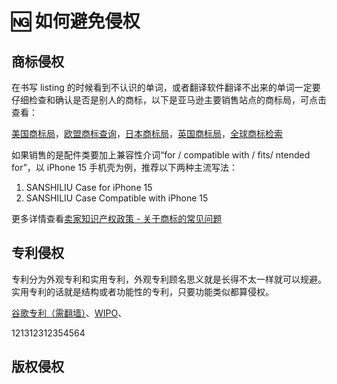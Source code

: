# 🆖 如何避免侵权

## 商标侵权

在书写 listing 的时候看到不认识的单词，或者翻译软件翻译不出来的单词一定要仔细检查和确认是否是别人的商标，以下是亚马逊主要销售站点的商标局，可点击查看：

[美国商标局](http://tmsearch.uspto.gov/)，[欧盟商标查询](https://euipo.europa.eu/)，[日本商标局](http://www.jpo.go.jp/)，[英国商标局](http://www.ipo.gov.uk/)，[全球商标检索](https://www.trademarkia.com/)

如果销售的是配件类要加上兼容性介词“for / compatible with / fits/ ntended for”，以 iPhone 15 手机壳为例，推荐以下两种主流写法：

1. SANSHILIU Case for iPhone 15
2. SANSHILIU  Case Compatible with iPhone 15

更多详情查看[卖家知识产权政策 - 关于商标的常见问题](https://sellercentral.amazon.com/help/hub/reference/GZUQ6GBBXQVHQKF2)

## 专利侵权

专利分为外观专利和实用专利，外观专利顾名思义就是长得不太一样就可以规避。实用专利的话就是结构或者功能性的专利，只要功能类似都算侵权。

[谷歌专利（需翻墙）](https://patents.google.com/)、[WIPO](https://designdb.wipo.int/designdb/en/index.jsp)、

121312312354564



## 版权侵权
